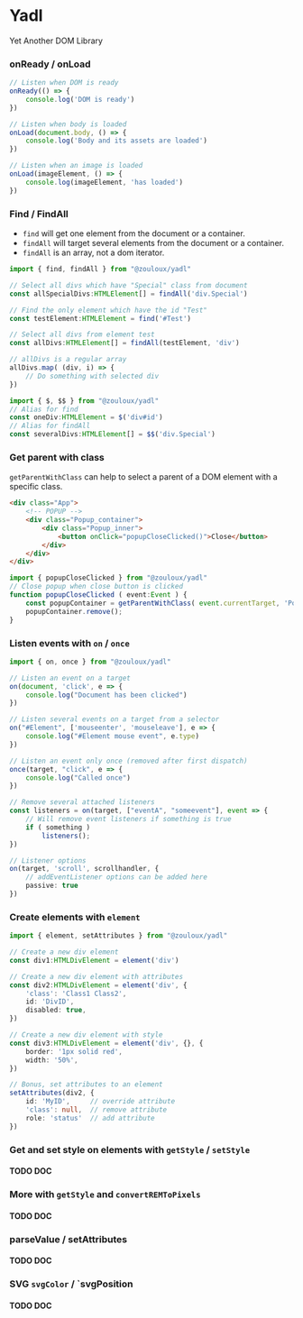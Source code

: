 # Yadl

Yet Another DOM Library

### onReady / onLoad


```typescript
// Listen when DOM is ready
onReady(() => {
    console.log('DOM is ready')
})

// Listen when body is loaded
onLoad(document.body, () => {
    console.log('Body and its assets are loaded')
})

// Listen when an image is loaded
onLoad(imageElement, () => {
    console.log(imageElement, 'has loaded')
})
```


### Find / FindAll

- `find` will get one element from the document or a container.
- `findAll` will target several elements from the document or a container.
- `findAll` is an array, not a dom iterator.

```typescript
import { find, findAll } from "@zouloux/yadl"

// Select all divs which have "Special" class from document
const allSpecialDivs:HTMLElement[] = findAll('div.Special')

// Find the only element which have the id "Test"
const testElement:HTMLElement = find('#Test')

// Select all divs from element test
const allDivs:HTMLElement[] = findAll(testElement, 'div')

// allDivs is a regular array
allDivs.map( (div, i) => {
    // Do something with selected div
})
```

```typescript
import { $, $$ } from "@zouloux/yadl"
// Alias for find
const oneDiv:HTMLElement = $('div#id') 
// Alias for findAll
const severalDivs:HTMLElement[] = $$('div.Special')
```

### Get parent with class

`getParentWithClass` can help to select a parent of a DOM element with a specific class.

```html
<div class="App">
    <!-- POPUP -->
    <div class="Popup_container">
        <div class="Popup_inner">
            <button onClick="popupCloseClicked()">Close</button>
        </div>
    </div>
</div>
```
```typescript
import { popupCloseClicked } from "@zouloux/yadl"
// Close popup when close button is clicked
function popupCloseClicked ( event:Event ) {
    const popupContainer = getParentWithClass( event.currentTarget, 'Popup_container' )
    popupContainer.remove();
}
```


### Listen events with `on` / `once`

```typescript
import { on, once } from "@zouloux/yadl"

// Listen an event on a target
on(document, 'click', e => {
    console.log("Document has been clicked")
})

// Listen several events on a target from a selector
on("#Element", ['mouseenter', 'mouseleave'], e => {
    console.log("#Element mouse event", e.type)
})

// Listen an event only once (removed after first dispatch)
once(target, "click", e => {
    console.log("Called once")
})

// Remove several attached listeners
const listeners = on(target, ["eventA", "someevent"], event => {
    // Will remove event listeners if something is true
    if ( something )
        listeners();
})

// Listener options
on(target, 'scroll', scrollhandler, {
    // addEventListener options can be added here
    passive: true
})
```

### Create elements with `element`


```typescript
import { element, setAttributes } from "@zouloux/yadl"

// Create a new div element
const div1:HTMLDivElement = element('div')

// Create a new div element with attributes
const div2:HTMLDivElement = element('div', {
    'class': 'Class1 Class2',
    id: 'DivID',
    disabled: true,
})

// Create a new div element with style
const div3:HTMLDivElement = element('div', {}, {
    border: '1px solid red',
    width: '50%',
})

// Bonus, set attributes to an element
setAttributes(div2, {
	id: 'MyID', 	// override attribute
	'class': null, 	// remove attribute
	role: 'status'	// add attribute
})
```

### Get and set style on elements with `getStyle` / `setStyle`

#### TODO DOC

### More with `getStyle` and `convertREMToPixels`

#### TODO DOC

### parseValue / setAttributes

#### TODO DOC

### SVG `svgColor` / `svgPosition

#### TODO DOC
